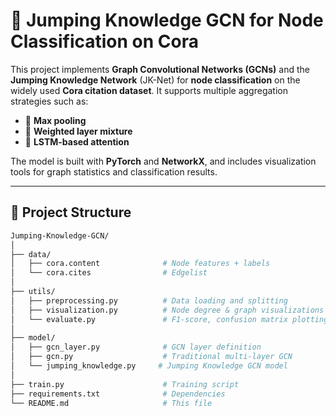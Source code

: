 
# 🧠 Jumping Knowledge GCN for Node Classification on Cora

This project implements **Graph Convolutional Networks (GCNs)** and the **Jumping Knowledge Network** (JK-Net) for **node classification** on the widely used **Cora citation dataset**. It supports multiple aggregation strategies such as:
- 📌 **Max pooling**
- 📌 **Weighted layer mixture**
- 📌 **LSTM-based attention**

The model is built with **PyTorch** and **NetworkX**, and includes visualization tools for graph statistics and classification results.

---

## 📁 Project Structure

```bash
Jumping-Knowledge-GCN/
│
├── data/
│   ├── cora.content              # Node features + labels
│   └── cora.cites                # Edgelist
│
├── utils/
│   ├── preprocessing.py          # Data loading and splitting
│   ├── visualization.py          # Node degree & graph visualizations
│   └── evaluate.py               # F1-score, confusion matrix plotting
│
├── model/
│   ├── gcn_layer.py              # GCN layer definition
│   ├── gcn.py                    # Traditional multi-layer GCN
│   └── jumping_knowledge.py     # Jumping Knowledge GCN model
│
├── train.py                      # Training script
├── requirements.txt              # Dependencies
└── README.md                     # This file
